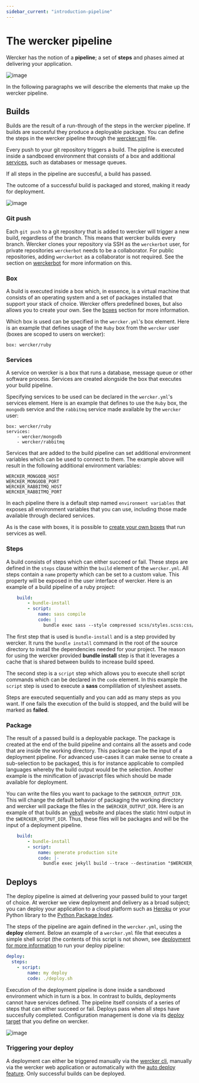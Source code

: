 ```yaml
---
sidebar_current: "introduction-pipeline"
---
```


# The wercker pipeline
Wercker has the notion of a **pipeline**; a set of **steps** and phases aimed at delivering your application.

![image](http://f.cl.ly/items/1o1R3f300f2C0Y2k470f/wercker_pipeline.png)

In the following paragraphs we will describe the elements that make up the wercker pipeline.

## Builds

Builds are the result of a run-through of the steps in the wercker pipeline. If builds are succesful they produce a deployable package. You can define the steps in the wercker pipeline through the
[wercker.yml](/articles/werckeryml) file.

Every push to your git repository triggers a build. The pipline is
executed inside a sandboxed environment that consists of a box and
additional [services](/articles/services/), such as databases or message queues.

If all steps in the pipeline are succesful, a build has passed.

The outcome of a successful build is packaged and stored, making it ready for deployment.

![image](http://f.cl.ly/items/3S1e1Q2U462j0V0Z1e3V/wercker_pipeline_build.png)

### Git push

Each `git push` to a git repository that is added to wercker will
trigger a new build, regardless of the branch. This means that wercker
builds every branch. Wercker clones your repository via SSH as the
`werckerbot` user, for private repositories `werckerbot` needs to be a collaborator. For public repositories, adding `werckerbot` as a collaborator is not required.
See the section on
[werckerbot](/articles/gettingstarted/werckerbot.html) for more
information on this.

### Box

A build is executed inside a box which, in essence, is a virtual machine that consists of an operating system and a set of packages installed that support your stack of choice. Wercker offers predefined boxes, but also allows you to create your own. See the [boxes](/articles/boxes/) section for more information.

Which box is used can be specified in the `wercker.yml`'s box element.
Here is an example that defines usage of the `Ruby` box from the
`wercker` user (boxes are scoped to users on wercker):

    box: wercker/ruby

### Services

A service on wercker is a box that runs a database, message queue or other software process. Services are created alongside the box that executes your build pipeline.

Specifying services to be used can be declared in the `wercker.yml`'s services element. Here is an example that defines to use the `Ruby` box, the `mongodb` service and the `rabbitmq` service made available by the `wercker` user:

    box: wercker/ruby
    services:
        - wercker/mongodb
        - wercker/rabbitmq

Services that are added to the build pipeline can set additional environment variables which can be used to connect to them. The example above will result in the following additional environment variables:

    WERCKER_MONGODB_HOST
    WERCKER_MONGODB_PORT
    WERCKER_RABBITMQ_HOST
    WERCKER_RABBITMQ_PORT

In each pipeline there is a default step named `environment variables` that exposes all environment variables that you can use, including those made available through declared services.

As is the case with boxes, it is possible to [create your own
boxes](/articles/boxes/)
that run services as well.

### Steps

A build consists of steps which can either succeed or fail. These steps
are defined in the `steps` clause within the `build` element of the `wercker.yml`. All steps contain a `name` property which can be set to a custom value. This property will be exposed in the user interface of wercker. Here is an example of a build pipeline of a ruby project:

``` yaml
    build:
        - bundle-install
        - script:
            name: sass compile
            code: |
              bundle exec sass --style compressed scss/styles.scss:css/styles.min.css
```

The first step that is used is `bundle-install` and is a step provided by wercker. It runs the `bundle install` command in the root of the source directory to install the dependencies needed for your project. The reason for using the wercker provided **bundle install** step is that it leverages a cache that is shared between builds to increase build speed.

The second step is a `script` step which allows you to execute shell
script commands which can be declared in the `code` element. In this
example the `script` step is used to execute a **sass** compililation of stylesheet assets.

Steps are executed sequentially and you can add as many steps as you
want. If one fails the execution of the build is stopped, and the build
will be marked as **failed**.

### Package

The result of a passed build is a deployable package. The package is
created at the end of the build pipeline and contains all the assets and
code that are inside the working directory. This package can be the
input of a deployment pipeline. For advanced use-cases it can make sense
to create a sub-selection to be packaged, this is for instance applicable to compiled languages whereby the build output would be the selection.
Another example is the minification of javascript files which should be made available for deployment.

You can write the files you want to package to the `$WERCKER_OUTPUT_DIR`. This will change the default behavior of packaging the working directory and wercker will package the files in the `$WERCKER_OUTPUT_DIR`. Here is an example of that builds an [yekyll](http://jekyllrb.com) website and places the static html output in the `$WERCKER_OUTPUT_DIR`. Thus, these files will be packages and will be the input of a deployment pipeline.

``` yaml
    build:
        - bundle-install
        - script:
            name: generate production site
            code: |-
              bundle exec jekyll build --trace --destination "$WERCKER_OUTPUT_DIR"
```


## Deploys
The deploy pipeline is aimed at delivering your passed build to your target of choice. At wercker we view deployment and delivery as a broad subject;
you can deploy your application to a cloud platform such as
[Heroku](/articles/deployment/heroku.html) or your Python library to the [Python Package Index](/articles/deployment/pypi.html).

The steps of the pipeline are again defined in the `wercker.yml`, using
the **deploy** element. Below an example of a `wercker.yml` file that executes a simple shell
script (the contents of this script is not shown, see [deployment for
more information](/articles/deployment/) to run your deploy pipeline:

``` yaml
deploy:
  steps:
    - script:
        name: my deploy
        code: ./deploy.sh
```

Execution of the deployment pipeline is done inside a sandboxed
environment which in turn is a box. In contrast to builds, deployments
cannot have services defined. The pipeline itself consists of a series
of steps that can either succeed or fail. Deploys pass when all steps
have succesfully completed. Configuration management is done via its
[deploy target](/articles/introduction/deploys.html) that you define on wercker.

![image](http://f.cl.ly/items/0T3z2f32433N2J3o0J26/wercker_pipeline_deploy.png)

### Triggering your deploy
A deployment can either be triggered manually via the [wercker cli](/articles/cli/),
manually via the wercker web application or automatically with the [auto
deploy feature](/articles/deployment/).
Only successful builds can be deployed.

